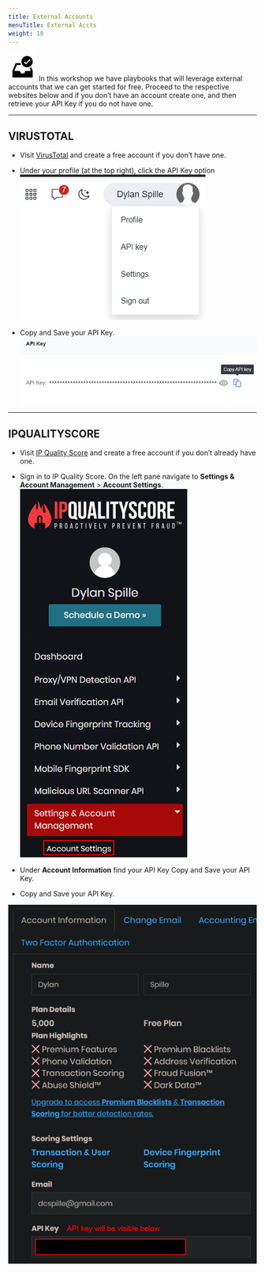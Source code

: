 ```yaml
---
title: External Accounts
menuTitle: External Accts
weight: 10
---
```


![user_complete_icon](check_box.svg)
In this workshop we have playbooks that will leverage external accounts that we can get started for free. Proceed to the respective websites below and if you don’t have an account create one, and then retrieve your API Key if you do not have one.

---

## VIRUSTOTAL

- Visit [VirusTotal](https://www.virustotal.com) and create a free account if you don’t have one.
- Under your profile (at the top right), click the API Key option
![Virus Total Profile](vt_prof.png)

- Copy and Save your API Key.
![Copy key](vt_key.png)

---

## IPQUALITYSCORE

- Visit [IP Quality Score](https://www.ipqualityscore.com/) and create a free account if you don’t already have one.
- Sign in to IP Quality Score. On the left pane navigate to **Settings & Account Management** > **Account Settings**.
![IPQS Settings](ipqs_settings.png)

- Under **Account Information** find your API Key Copy and Save your API Key.

- Copy and Save your API Key.

![API key](ipqs_key.png?height=500px)
